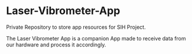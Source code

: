 # Laser-Vibrometer-App
Private Repository to store app resources for SIH Project.

The Laser Vibrometer App is a companion App made to receive data from our hardware and process it accordingly. 
